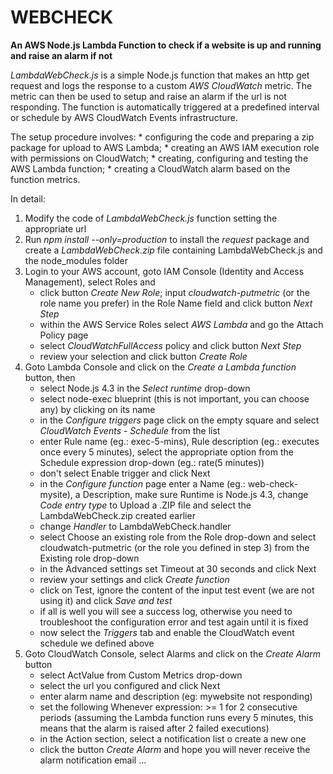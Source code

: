 # WEBCHECK
**An AWS Node.js Lambda Function to check if a website is up and running and raise an alarm if not**

*LambdaWebCheck.js* is a simple Node.js function that makes an http get request and logs the response to a custom *AWS CloudWatch* metric.  The metric can then be used to setup and raise an alarm if the url is not responding. The function is automatically triggered at a predefined interval or schedule by AWS CloudWatch Events infrastructure.

The setup procedure involves:
    * configuring the code and preparing a zip package for upload to AWS Lambda;
    * creating an AWS IAM execution role with permissions on CloudWatch;
    * creating, configuring and testing the AWS Lambda function;
    * creating a CloudWatch alarm based on the function metrics.

In detail:

1. Modify the code of *LambdaWebCheck.js* function setting the appropriate url
2. Run *npm install --only=production* to install the *request* package and create a *LambdaWebCheck.zip* file containing LambdaWebCheck.js and the node_modules folder
3. Login to your AWS account, goto IAM Console (Identity and Access Management), select Roles and
    * click button *Create New Role*; input *cloudwatch-putmetric* (or the role name you prefer) in the Role Name field and click button *Next Step*
    * within the AWS Service Roles select *AWS Lambda* and go the Attach Policy page
    * select *CloudWatchFullAccess* policy and click button *Next Step*
    * review your selection and click button *Create Role*
4. Goto Lambda Console and click on the *Create a Lambda function* button, then
    * select Node.js 4.3 in the *Select runtime* drop-down
    * select node-exec blueprint (this is not important, you can choose any) by clicking on its name
    * in the *Configure triggers* page click on the empty square and select *CloudWatch Events - Schedule* from the list
    * enter Rule name (eg.: exec-5-mins), Rule description (eg.: executes once every 5 minutes), select the appropriate option from the Schedule expression drop-down (eg.: rate(5 minutes))
    * don't select Enable trigger and click Next
    * in the *Configure function* page enter a Name (eg.: web-check-mysite), a Description, make sure Runtime is Node.js 4.3, change *Code entry type* to Upload a .ZIP file and select the LambdaWebCheck.zip created earlier
    * change *Handler* to LambdaWebCheck.handler
    * select Choose an existing role from the Role drop-down and select cloudwatch-putmetric (or the role you defined in step 3) from the Existing role drop-down
    * in the Advanced settings set Timeout at 30 seconds  and click Next
    * review your settings and click *Create function*
    * click on Test, ignore the content of the input test event (we are not using it) and click *Save and test*
    * if all is well you will see a success log, otherwise you need to troubleshoot the configuration error and test again until it is fixed
    * now select the *Triggers* tab and enable the CloudWatch event schedule we defined above
5. Goto CloudWatch Console, select Alarms and click on the *Create Alarm* button
    * select ActValue from Custom Metrics drop-down
    * select the url you configured and click Next
    * enter alarm name and description (eg: mywebsite not responding)
    * set the following Whenever expression: >= 1 for 2 consecutive periods (assuming the Lambda function runs every 5 minutes, this means that the alarm is raised after 2 failed executions)
    * in the Action section, select a notification list o create a new one
    * click the button *Create Alarm* and hope you will never receive the alarm notification email ...